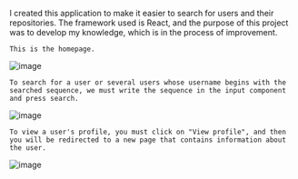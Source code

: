 I created this application to make it easier to search for users and their repositories. The framework used is React, and the purpose of this project was to develop my knowledge, which is in the process of improvement.

	This is the homepage.

![image](https://user-images.githubusercontent.com/75567560/198132882-cf4172e6-0b7e-4394-bb18-dbd4ccf44c95.png)



	To search for a user or several users whose username begins with the searched sequence, we must write the sequence in the input component and press search.

![image](https://user-images.githubusercontent.com/75567560/198133942-35abb028-7a26-4821-bc5a-26ad4c4854fa.png)

	To view a user's profile, you must click on "View profile", and then you will be redirected to a new page that contains information about the user.

![image](https://user-images.githubusercontent.com/75567560/198135235-c0652a89-7cfb-40ba-9614-2e45ddf20b4f.png)




